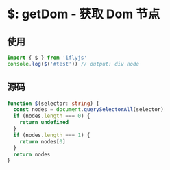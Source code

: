 # $: getDom - 获取 Dom 节点

## 使用

```js
import { $ } from 'iflyjs'
console.log($('#test')) // output: div node
```

## 源码

```ts
function $(selector: string) {
  const nodes = document.querySelectorAll(selector)
  if (nodes.length === 0) {
    return undefined
  }
  if (nodes.length === 1) {
    return nodes[0]
  }
  return nodes
}
```
